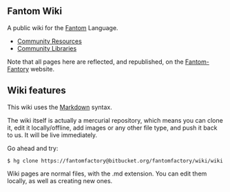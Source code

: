 ## Fantom Wiki

A public wiki for the [Fantom](http://fantom.org/) Language.

 - [Community Resources](https://bitbucket.org/fantomfactory/fantom-wiki/wiki/Community%20Resources)
 - [Community Libraries](https://bitbucket.org/fantomfactory/fantom-wiki/wiki/Community%20Libraries)

Note that all pages here are reflected, and republished, on the [Fantom-Fantory](http://www.fantomfactory.org/wiki/) website.



## Wiki features

This wiki uses the [Markdown](http://daringfireball.net/projects/markdown/) syntax.

The wiki itself is actually a mercurial repository, which means you can clone it, edit it locally/offline, add images or any other file type, and push it back to us. It will be live immediately.

Go ahead and try:

```
$ hg clone https://fantomfactory@bitbucket.org/fantomfactory/wiki/wiki
```

Wiki pages are normal files, with the .md extension. You can edit them locally, as well as creating new ones.

